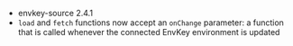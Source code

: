- envkey-source 2.4.1
- `load` and `fetch` functions now accept an `onChange` parameter: a function that is called whenever the connected EnvKey environment is updated
